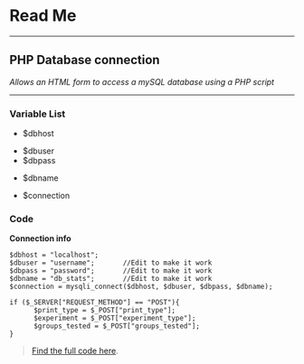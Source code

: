 
# Read Me
****
## PHP Database connection
_Allows an HTML form to access a mySQL database using a PHP script_

___

### Variable List
* $dbhost
- $dbuser
- $dbpass
* $dbname
- $connection

### Code
__Connection info__

    $dbhost = "localhost";  
    $dbuser = "username";		//Edit to make it work  
    $dbpass = "password";		//Edit to make it work  
    $dbname = "db_stats";		//Edit to make it work  
    $connection = mysqli_connect($dbhost, $dbuser, $dbpass, $dbname);

    if ($_SERVER["REQUEST_METHOD"] == "POST"){
	      $print_type = $_POST["print_type"];
	      $experiment = $_POST["experiment_type"];
	      $groups_tested = $_POST["groups_tested"];
    }


> [Find the full code here](https://github.com/haleyspeed/statistics_database/blob/master/printresults.php "Github Repository").
